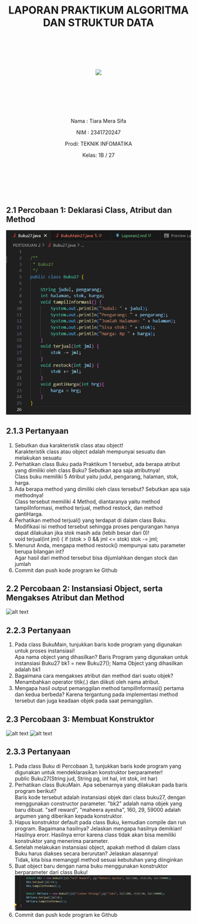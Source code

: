 # <p align ="center">  LAPORAN PRAKTIKUM ALGORITMA DAN STRUKTUR DATA </p> 
<br><br><br><br>

<p align="center">
   <img src="https://static.wikia.nocookie.net/logopedia/images/8/8a/Politeknik_Negeri_Malang.png/revision/latest?cb=20190922202558" width="30%"> </p>

<br><br><br><br><br>


<p align = "center"> Nama : Tiara Mera Sifa </p>
<p align = "center"> NIM  : 2341720247 </p>
<p align = "center"> Prodi: TEKNIK INFOMATIKA</p>
<p align = "center"> Kelas: 1B / 27 </p>

<br><br><br><br><br>


## 2.1 Percobaan 1: Deklarasi Class, Atribut dan Method
![Alt text](<img/Screenshot 2024-02-21 130839.png>)

## 2.1.3 Pertanyaan
1. Sebutkan dua karakteristik class atau object!<br>
   Karakteristik class atau object adalah mempunyai sesuatu dan melakukan sesuatu
2. Perhatikan class Buku pada Praktikum 1 tersebut, ada berapa atribut yang dimiliki oleh class Buku? Sebutkan apa saja atributnya!<br>
   Class buku memiliki 5 Atribut yaitu judul, pengarang, halaman, stok, harga.
3. Ada berapa method yang dimiliki oleh class tersebut? Sebutkan apa saja methodnya!<br>
   Class tersebut memiliki 4 Method, diantaranya yaitu method tampilInformasi, method terjual, method restock, dan method gantiHarga.
4. Perhatikan method terjual() yang terdapat di dalam class Buku. Modifikasi isi method tersebut sehingga proses pengurangan hanya dapat dilakukan jika stok masih ada (lebih besar dari 0)!<br>
   void terjual(int jml) {
        if (stok > 0 && jml <= stok)
        stok -= jml;
5. Menurut Anda, mengapa method restock() mempunyai satu parameter berupa bilangan int?<br>
   Agar hasil dari method tersebut bisa dijumlahkan dengan stock dan jumlah
6. Commit dan push kode program ke Github


## 2.2 Percobaan 2: Instansiasi Object, serta Mengakses Atribut dan Method
![alt text](image.png)

## 2.2.3 Pertanyaan
1. Pada class BukuMain, tunjukkan baris kode program yang digunakan untuk proses instansiasi!</br>
Apa nama object yang dihasilkan?
   Baris Program yang digunakan untuk instansiasi Buku27 bk1 = new Buku27();
   Nama Object yang dihasilkan adalah bk1
2. Bagaimana cara mengakses atribut dan method dari suatu objek?
   Menambahkan operator titik(.) dan diikuti oleh nama atribut.
3. Mengapa hasil output pemanggilan method tampilInformasi() pertama dan kedua berbeda?
   Karena tergantung pada implementasi method tersebut dan juga keadaan objek pada saat pemanggilan.


## 2.3 Percobaan 3: Membuat Konstruktor
![alt text](image1.png)
![alt text](image2.png)

## 2.3.3 Pertanyaan
1. Pada class Buku di Percobaan 3, tunjukkan baris kode program yang digunakan untuk
mendeklarasikan konstruktor berparameter!<br>
   public Buku27(String jud, String pg, int hal, int stok, int har)
2. Perhatikan class BukuMain. Apa sebenarnya yang dilakukan pada baris program berikut?<br>
   Baris kode tersebut adalah instansiasi objek dari class buku27, dengan menggunakan constructor parameter. "bk2" adalah nama objek yang baru dibuat. "self reward", "maheera ayesha", 160, 29, 59000 adalah argumen yang diberikan kepada konstruktor. 
3. Hapus konstruktor default pada class Buku, kemudian compile dan run program. Bagaimana
hasilnya? Jelaskan mengapa hasilnya demikian!<br>
   Hasilnya erorr. Hasilnya error karena class tidak akan bisa memiliki konstruktor yang menerima parameter.
4. Setelah melakukan instansiasi object, apakah method di dalam class Buku harus diakses
secara berurutan? Jelaskan alasannya!<br>
   Tidak, kita bisa memanggil method sesuai kebutuhan yang diinginkan
5. Buat object baru dengan nama buku<NamaMahasiswa> menggunakan konstruktor berparameter dari class Buku!<br>
![alt text](image3.png)
6. Commit dan push kode program ke Github